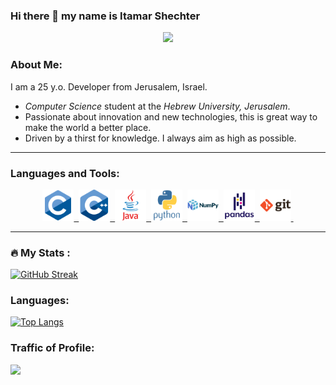 ### Hi there 👋 my name is Itamar Shechter

<p align='center'>
  <a href="https://www.linkedin.com/in/itamar-shechter/">
    <img src="https://img.shields.io/badge/linkedin-%230077B5.svg?&style=for-the-badge&logo=linkedin&logoColor=white" />
  </a> 
</p>

### About Me:
I am a 25 y.o. Developer from Jerusalem, Israel.

- _Computer Science_ student at the _Hebrew University, Jerusalem_.
- Passionate about innovation and new technologies, this is great way to make the world a better place.
- Driven by a thirst for knowledge. I always aim as high as possible.

---

### Languages and Tools:

<p align='center'>
  <a href="https://en.wikipedia.org/wiki/C_(programming_language)">
    <img src="https://github.com/devicons/devicon/blob/master/icons/c/c-original.svg" title="C" alt="C" width="50" height="50" background-color="white"/>&nbsp;
  </a>
  <a href="https://en.wikipedia.org/wiki/C%2B%2B">
    <img src="https://github.com/devicons/devicon/blob/master/icons/cplusplus/cplusplus-original.svg" title="C++" alt="C++" width="50" height="50"/>&nbsp;
  </a>
  <a href="https://en.wikipedia.org/wiki/Java_(programming_language)">
    <img src="https://github.com/devicons/devicon/blob/master/icons/java/java-original-wordmark.svg" title="Java" alt="Java" width="50" height="50"/>&nbsp;
  </a>
  <a href="https://en.wikipedia.org/wiki/Python_(programming_language)">
    <img src="https://github.com/devicons/devicon/blob/master/icons/python/python-original-wordmark.svg" title="Python" alt="Python" width="50" height="50"/>&nbsp;
  </a>
  <a href="https://en.wikipedia.org/wiki/NumPy">
    <img src="https://github.com/devicons/devicon/blob/master/icons/numpy/numpy-original-wordmark.svg" title="Numpy" alt="Numpy" width="50" height="50"/>&nbsp;
  </a>
  <a href="https://en.wikipedia.org/wiki/Pandas_(software)">
    <img src="https://github.com/devicons/devicon/blob/master/icons/pandas/pandas-original-wordmark.svg" title="Pandas" alt="Pandas" width="50" height="50"/>&nbsp;
  </a>
  <a href="https://en.wikipedia.org/wiki/Git">
    <img src="https://github.com/devicons/devicon/blob/master/icons/git/git-original-wordmark.svg" title="Git" alt="Git" width="50" height="50"/>&nbsp;
  </a>
</p>

---

<!--
**itamar-sh/itamar-sh** is a ✨ _special_ ✨ repository because its `README.md` (this file) appears on your GitHub profile.

Here are some ideas to get you started:

- 🔭 I’m currently working on ...
- 🌱 I’m currently learning ...
- 👯 I’m looking to collaborate on ...
- 🤔 I’m looking for help with ...
- 💬 Ask me about ...
- 📫 How to reach me: ...
- 😄 Pronouns: ...
- ⚡ Fun fact: ...

for future development of ReadMe:
https://docs.github.com/en/get-started/writing-on-github/getting-started-with-writing-and-formatting-on-github/basic-writing-and-formatting-syntax
https://getemoji.com/

-->

### :fire: My Stats :
[![GitHub Streak](http://github-readme-streak-stats.herokuapp.com?user=itamar-sh&theme=dark&background=000000)](https://git.io/streak-stats)
### Languages:
[![Top Langs](https://github-readme-stats.vercel.app/api/top-langs/?username=itamar-sh)](https://github.com/anuraghazra/github-readme-stats)
### Traffic of Profile:
![](https://komarev.com/ghpvc/?username=itamar-sh&style=flat-square#label=Profile+Views)
